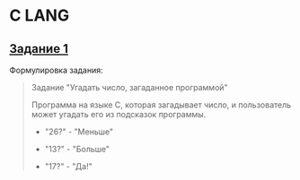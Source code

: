 # C LANG

## [Задание 1](./guess_the_number/main.c)

Формулировка задания:
> Задание "Угадать число, загаданное программой"
>
> Программа на языке C, которая загадывает число, и пользователь может угадать его из подсказок программы. 
>
> - "26?" - "Меньше"
>
> - "13?" - "Больше"
>
> - "17?" - "Да!"
